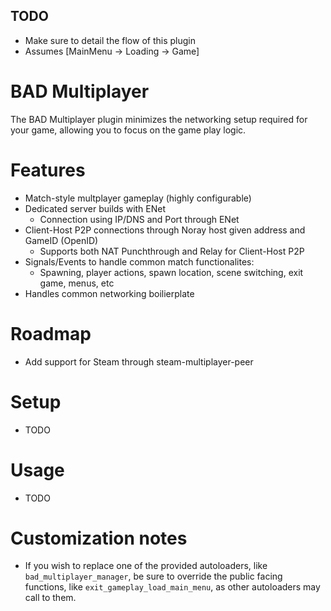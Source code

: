 ## TODO

* Make sure to detail the flow of this plugin
* Assumes [MainMenu -> Loading -> Game]

# BAD Multiplayer

The BAD Multiplayer plugin minimizes the networking setup required for your game,
allowing you to focus on the game play logic.

# Features

- Match-style multplayer gameplay (highly configurable)
- Dedicated server builds with ENet
	- Connection using IP/DNS and Port through ENet
- Client-Host P2P connections through Noray host given address and GameID (OpenID)
	- Supports both NAT Punchthrough and Relay for Client-Host P2P
- Signals/Events to handle common match functionalites:
	- Spawning, player actions, spawn location, scene switching, exit game, menus, etc
- Handles common networking boilierplate

# Roadmap

- Add support for Steam through steam-multiplayer-peer

# Setup

- TODO

# Usage

- TODO

# Customization notes

- If you wish to replace one of the provided autoloaders, like `bad_multiplayer_manager`, be sure
to override the public facing functions, like `exit_gameplay_load_main_menu`, as other autoloaders
may call to them.
